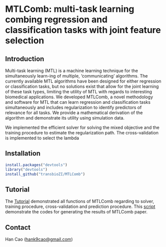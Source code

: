 # MTLComb: multi-task learning combing regression and classification tasks with joint feature selection


## Introduction
Multi-task learning (MTL) is a machine learning technique for the simultaneously learn-ing of multiple, ‘communicating’ algorithms. The currently available MTL algorithms have been designed for either regression or classification tasks, but no solutions exist that allow for the joint learning of these task types, limiting the utility of MTL with regards to interesting biomedical applications. We developed MTLComb, a novel methodology and software for MTL that can learn regression and classification tasks simultaneously and includes regularization to identify predictors of relevance for all tasks. We provide a mathematical derivation of the algorithm and demonstrate its utility using simulation data.

We implemented the efficient solver for solving the mixed objective and the training procedure to estimate the regularization path. The cross-validation is implemented to select the lambda 


## Installation

```r
install.packages("devtools")
library("devtools")
install_github("transbioZI/MTLComb")
```




## Tutorial
The [Tutorial](https://github.com/transbioZI/MTLComb/blob/main/tests/MTLComb_Tutorial.R) demonstrated all functions of MTLComb regarding to solver, training procedure, cross-validation and prediction procedure.
This [script](https://github.com/transbioZI/MTLComb/blob/main/tests/MTLComb_codes4paper.R) demonstrate the codes for generating the results of MTLComb paper.



## Contact

Han Cao (hank9cao@gmail.com)
